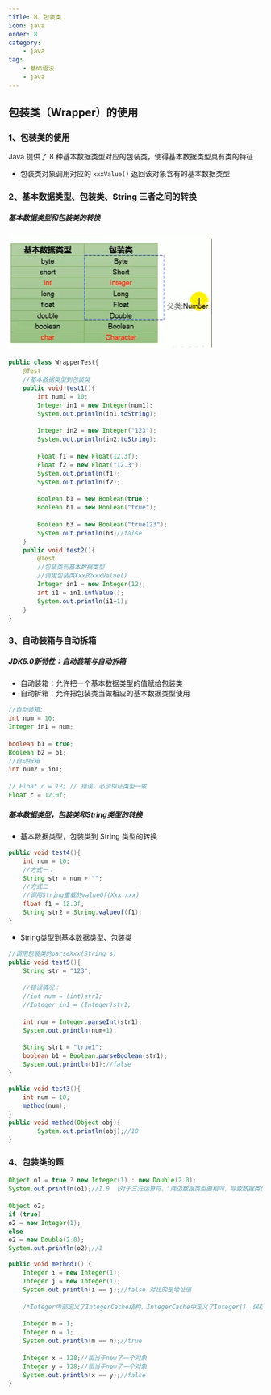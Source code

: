 ```yaml
---
title: 8、包装类
icon: java
order: 8
category: 
    - java
tag: 
    - 基础语法
    - java
---
```

## 包装类（Wrapper）的使用

### 1、包装类的使用

Java 提供了 8 种基本数据类型对应的包装类，使得基本数据类型具有类的特征
- 包装类对象调用对应的 `xxxValue()` 返回该对象含有的基本数据类型

### 2、基本数据类型、包装类、String 三者之间的转换

##### 基本数据类型和包装类的转换

![image-20220707161920628](https://raw.githubusercontent.com/T4mako/ImageBed/main/image-20220707161920628.png)

```java
public class WrapperTest{
    @Test
    //基本数据类型到包装类
    public void test1(){
        int num1 = 10;
        Integer in1 = new Integer(num1);
        System.out.println(in1.toString);
        
        Integer in2 = new Integer("123");
        System.out.println(in2.toString);
        
        Float f1 = new Float(12.3f);
        Float f2 = new Float("12.3");
        System.out.println(f1);
        System.out.println(f2);
        
        Boolean b1 = new Boolean(true);
        Boolean b1 = new Boolean("true");
        
        Boolean b3 = new Boolean("true123");
        System.out.println(b3)//false
    }
    public void test2(){
        @Test
        //包装类到基本数据类型
        //调用包装类Xxx的xxxValue()
        Integer in1 = new Integer(12);
        int i1 = in1.intValue();
        System.out.println(i1+1);
	}
}
```

### 3、自动装箱与自动拆箱

##### JDK5.0新特性：自动装箱与自动拆箱

- 自动装箱：允许把一个基本数据类型的值赋给包装类
- 自动拆箱：允许把包装类当做相应的基本数据类型使用

```java
//自动装箱:
int num = 10;
Integer in1 = num;

boolean b1 = true;
Boolean b2 = b1;
//自动拆箱
int num2 = in1;

// Float c = 12; // 错误，必须保证类型一致
Float c = 12.0f;
```

##### 基本数据类型，包装类和String类型的转换
- 基本数据类型，包装类到 String 类型的转换
```java
public void test4(){
    int num = 10;
    //方式一：
    String str = num + "";
    //方式二
    //调用String重载的valueOf(Xxx xxx)
    float f1 = 12.3f;
    String str2 = String.valueof(f1);
}
```
- String类型到基本数据类型、包装类
```java
//调用包装类的parseXxx(String s)
public void test5(){
    String str = "123";
    
    //错误情况：
    //int num = (int)str1;
    //Integer in1 = (Integer)str1;
    
    int num = Integer.parseInt(str1);
    System.out.println(num+1);
    
    String str1 = "true1";
    boolean b1 = Boolean.parseBoolean(str1);
    System.out.println(b1);//false
}
```

```java
public void test3(){
	int num = 10;
    method(num);
}
public void method(Object obj){
    	System.out.println(obj);//10
}
```

### 4、包装类的题

```java
Object o1 = true ? new Integer(1) : new Double(2.0);
System.out.println(o1);//1.0 （对于三元运算符，：两边数据类型要相同，导致数据类型提升，即为1.0）

Object o2;
if (true)
o2 = new Integer(1);
else
o2 = new Double(2.0);
System.out.println(o2);//1
```

```java
public void method1() {
    Integer i = new Integer(1);
    Integer j = new Integer(1);
    System.out.println(i == j);//false 对比的是地址值
    
    /*Integer内部定义了IntegerCache结构，IntegerCache中定义了Integer[]，保存了从-128到127范围的整数。如果我们用自动装箱的方式，给Integer赋值范围//在-128到127范围内时，可以直接使用数组中元素，就不用再去new了。目的：提高效率*/
    
    Integer m = 1;
    Integer n = 1;
    System.out.println(m == n);//true
    
    Integer x = 128;//相当于new了一个对象
    Integer y = 128;//相当于new了一个对象
    System.out.println(x == y);//false
}
```
